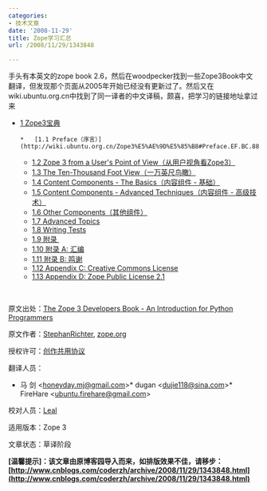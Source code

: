 ```yaml
---
categories:
- 技术文章
date: '2008-11-29'
title: Zope学习汇总
url: /2008/11/29/1343848

---
```



手头有本英文的zope book 2.6，然后在woodpecker找到一些Zope3Book中文翻译，但发现那个页面从2005年开始已经没有更新过了。然后又在wiki.ubuntu.org.cn中找到了同一译者的中文译稿，颇喜，把学习的链接地址拿过来 

*   [1 Zope3宝典](http://wiki.ubuntu.org.cn/Zope3%E5%AE%9D%E5%85%B8#Zope3.E5.AE.9D.E5.85.B8)

        *   [1.1 Preface（序言）](http://wiki.ubuntu.org.cn/Zope3%E5%AE%9D%E5%85%B8#Preface.EF.BC.88.E5.BA.8F.E8.A8.80.EF.BC.89)
    *   [1.2 Zope 3 from a User's Point of View（从用户视角看Zope3）](http://wiki.ubuntu.org.cn/Zope3%E5%AE%9D%E5%85%B8#Zope_3_from_a_User.27s_Point_of_View.EF.BC.88.E4.BB.8E.E7.94.A8.E6.88.B7.E8.A7.86.E8.A7.92.E7.9C.8BZope3.EF.BC.89)
    *   [1.3 The Ten-Thousand Foot View（一万英尺鸟瞰）](http://wiki.ubuntu.org.cn/Zope3%E5%AE%9D%E5%85%B8#The_Ten-Thousand_Foot_View.EF.BC.88.E4.B8.80.E4.B8.87.E8.8B.B1.E5.B0.BA.E9.B8.9F.E7.9E.B0.EF.BC.89)
    *   [1.4 Content Components - The Basics（内容组件 - 基础）](http://wiki.ubuntu.org.cn/Zope3%E5%AE%9D%E5%85%B8#Content_Components_-_The_Basics.EF.BC.88.E5.86.85.E5.AE.B9.E7.BB.84.E4.BB.B6_-_.E5.9F.BA.E7.A1.80.EF.BC.89)
    *   [1.5 Content Components - Advanced Techniques（内容组件 - 高级技术）](http://wiki.ubuntu.org.cn/Zope3%E5%AE%9D%E5%85%B8#Content_Components_-_Advanced_Techniques.EF.BC.88.E5.86.85.E5.AE.B9.E7.BB.84.E4.BB.B6_-_.E9.AB.98.E7.BA.A7.E6.8A.80.E6.9C.AF.EF.BC.89)
    *   [1.6 Other Components（其他组件）](http://wiki.ubuntu.org.cn/Zope3%E5%AE%9D%E5%85%B8#Other_Components.EF.BC.88.E5.85.B6.E4.BB.96.E7.BB.84.E4.BB.B6.EF.BC.89)
    *   [1.7 Advanced Topics](http://wiki.ubuntu.org.cn/Zope3%E5%AE%9D%E5%85%B8#Advanced_Topics)
    *   [1.8 Writing Tests](http://wiki.ubuntu.org.cn/Zope3%E5%AE%9D%E5%85%B8#Writing_Tests)
    *   [1.9 附录&nbsp;](http://wiki.ubuntu.org.cn/Zope3%E5%AE%9D%E5%85%B8#.E9.99.84.E5.BD.95.C2.A0)
    *   [1.10 附录&nbsp;A:&nbsp;汇编](http://wiki.ubuntu.org.cn/Zope3%E5%AE%9D%E5%85%B8#.E9.99.84.E5.BD.95.C2.A0A:.C2.A0.E6.B1.87.E7.BC.96)
    *   [1.11 附录&nbsp;B:&nbsp;鸣谢](http://wiki.ubuntu.org.cn/Zope3%E5%AE%9D%E5%85%B8#.E9.99.84.E5.BD.95.C2.A0B:.C2.A0.E9.B8.A3.E8.B0.A2)
    *   [1.12 Appendix C: Creative Commons License](http://wiki.ubuntu.org.cn/Zope3%E5%AE%9D%E5%85%B8#Appendix_C:_Creative_Commons_License)
    *   [1.13 Appendix D: Zope Public License 2.1](http://wiki.ubuntu.org.cn/Zope3%E5%AE%9D%E5%85%B8#Appendix_D:_Zope_Public_License_2.1)

&nbsp;

原文出处：[The Zope 3 Developers Book - An Introduction for Python Programmers](http://dev.zope.org/Wikis/DevSite/Projects/ComponentArchitecture/FrontPage/Zope3Book "http://dev.zope.org/Wikis/DevSite/Projects/ComponentArchitecture/FrontPage/Zope3Book")

原文作者：[StephanRichter](http://www.zope.org/Wikis/DevSite/Projects/ComponentArchitecture/StephanRichter "http://www.zope.org/Wikis/DevSite/Projects/ComponentArchitecture/StephanRichter"), [zope.org](http://www.zope.org/ "http://www.zope.org") 

授权许可：[创作共用协议](http://www.creativecommons.cn/licenses/by-nc-sa/1.0/ "http://www.creativecommons.cn/licenses/by-nc-sa/1.0/") 

翻译人员： 

*   马 剑 &lt;honeyday.mj@gmail.com&gt;*   dugan &lt;dujie118@sina.com&gt;*   FireHare &lt;ubuntu.firehare@gmail.com&gt;

校对人员：[Leal](http://wiki.ubuntu.org.cn/Leal "Leal") 

适用版本：Zope 3 

文章状态：草译阶段 

**[温馨提示]：该文章由原博客园导入而来，如排版效果不佳，请移步：[http://www.cnblogs.com/coderzh/archive/2008/11/29/1343848.html](http://www.cnblogs.com/coderzh/archive/2008/11/29/1343848.html)**